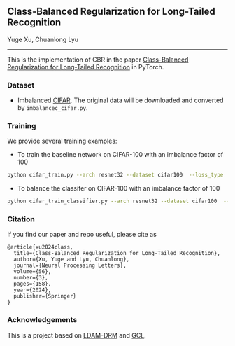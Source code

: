 ## Class-Balanced Regularization for Long-Tailed Recognition 
Yuge Xu, Chuanlong Lyu
_________________

This is the implementation of CBR in the paper [Class-Balanced Regularization for Long-Tailed Recognition](https://doi.org/10.1007/s11063-024-11624-x) in PyTorch.

### Dataset

- Imbalanced [CIFAR](https://www.cs.toronto.edu/~kriz/cifar.html). The original data will be downloaded and converted by `imbalancec_cifar.py`.

### Training 

We provide several training examples:

- To train the baseline network on CIFAR-100 with an imbalance factor of 100

```bash
python cifar_train.py --arch resnet32 --dataset cifar100  --loss_type 'CE' --imb_factor 0.01 --batch_size 128 
```

- To balance the classifer on CIFAR-100 with an imbalance factor of 100

```bash
python cifar_train_classifier.py --arch resnet32 --dataset cifar100  --loss_type 'CBR' --imb_factor 0.01 --batch_size 128
```


### Citation

If you find our paper and repo useful, please cite as

```
@article{xu2024class,
  title={Class-Balanced Regularization for Long-Tailed Recognition},
  author={Xu, Yuge and Lyu, Chuanlong},
  journal={Neural Processing Letters},
  volume={56},
  number={3},
  pages={158},
  year={2024},
  publisher={Springer}
}
```

### Acknowledgements
This is a project based on [LDAM-DRM](https://github.com/kaidic/LDAM-DRW) and [GCL](https://github.com/Keke921/GCLLoss).